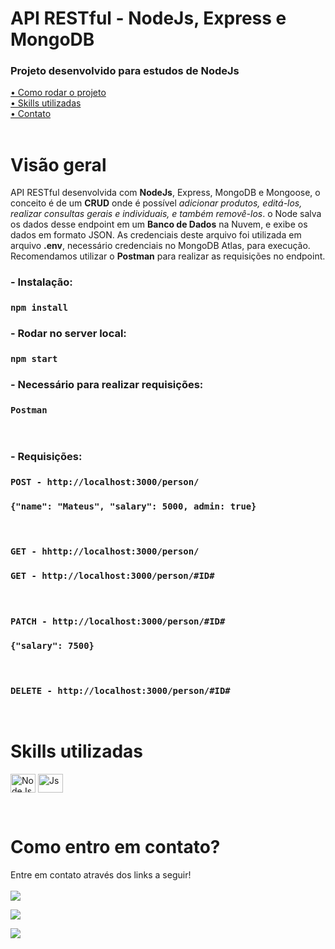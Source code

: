 # API RESTful - NodeJs, Express e MongoDB

### Projeto desenvolvido para estudos de NodeJs

[• Como rodar o projeto](#start)<br>
[• Skills utilizadas](#leng)<br>
[• Contato](#contato)<br>
<br>

# Visão geral

 API RESTful desenvolvida com **NodeJs**, Express, MongoDB e Mongoose, o conceito é de um **CRUD** onde é possível _adicionar produtos, editá-los, realizar consultas gerais e individuais, e também removê-los_. o Node salva os dados desse endpoint em um **Banco de Dados** na Nuvem, e exibe os dados em formato JSON.
 As credenciais deste arquivo foi utilizada em arquivo **.env**, necessário credenciais no MongoDB Atlas, para execução.<br>
Recomendamos utilizar o **Postman** para realizar as requisições no endpoint.
<br>

<p id="start"></p>

### - Instalação:

### `npm install`

### - Rodar no server local:

### `npm start`

### - Necessário para realizar requisições:

### `Postman`

<br>

### - Requisições:

### `POST - http://localhost:3000/person/`

### `{"name": "Mateus", "salary": 5000, admin: true}`

<br>

### `GET - hhttp://localhost:3000/person/`

### `GET - http://localhost:3000/person/#ID#`

<br>

### `PATCH - http://localhost:3000/person/#ID#`

### `{"salary": 7500}`

<br>

### `DELETE - http://localhost:3000/person/#ID#`

<br>

<p id="leng"></p>

# Skills utilizadas

<p>
  <img align="center" alt="NodeJs" height="30" width="40" title="NodeJs" src="https://cdn.jsdelivr.net/gh/devicons/devicon/icons/nodejs/nodejs-original.svg">
  <img align="center" alt="Js" height="30" width="40" src="https://cdn.jsdelivr.net/gh/devicons/devicon/icons/javascript/javascript-original.svg">
</p>
<br>

<p id="contato"></p>

# Como entro em contato?

Entre em contato através dos links a seguir!
<br>
<br>
<a href="https://www.linkedin.com/in/mateusalvesds/" target="_blank"><img src="https://img.shields.io/badge/-LinkedIn-%230077B5?style=for-the-badge&logo=linkedin&logoColor=white" target="_blank"></a>

<a href = "mailto:contatomateusalves@hotmail.com"><img src="https://img.shields.io/badge/Microsoft_Outlook-0078D4?style=for-the-badge&logo=microsoft-outlook&logoColor=white" target="_blank"></a>

<a href="https://api.whatsapp.com/send?phone=+5511966616365" target="_blank"><img src="https://img.shields.io/badge/WhatsApp-25D366?style=for-the-badge&logo=whatsapp&logoColor=white" target="_blank"></a>

</p>
<br>
<br>
<br>
